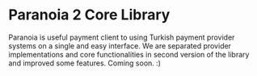 # Paranoia 2 Core Library
Paranoia is useful payment client to using Turkish payment provider systems on a single and easy interface. We are separated  provider implementations and core functionalities in second version of the library and improved some features. Coming soon. :)
